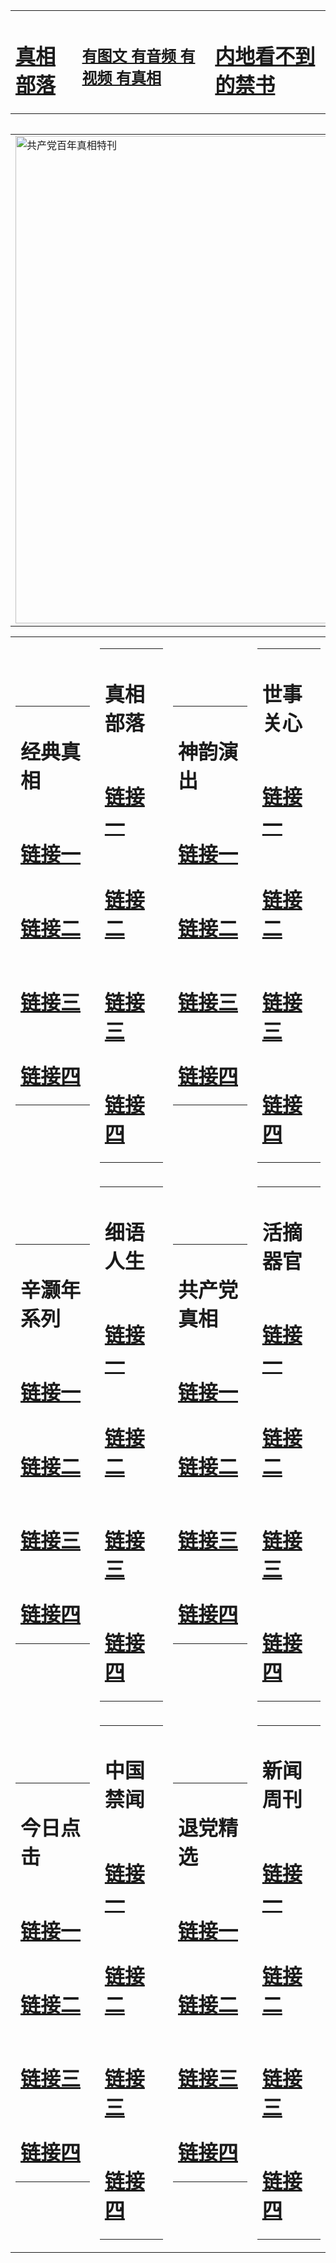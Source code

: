 <table><tr><td><H1><a href="http://t.cn/RXE0mAt">真相部落</a></H1></td><td><H2><a href="http://t.cn/RXE01ub">有图文 有音频 有视频 有真相</a></H2><td><H1><a href="http://t.cn/RXE0kRr"> 内地看不到的禁书</a></H1></td></table><table><table><tr><td><a href="http://t.cn/RXEO7Em"><img src="http://2212.h61.gsmcamp.com/zx/bngcd/gcdbnzx.jpg" width="780"  border="0" alt="共产党百年真相特刊"></a></td></tr></table><table><tr><td><table><tr><td ><h1>经典真相</h1></td></tr><tr><td><h1>  <a href="http://t.cn/RXHrhbg" target=_blank>链接一</a>  </h1></td></tr><tr><td><h1>  <a href="http://t.cn/RXE01ci" target=_blank>链接二</a>  </h1></td></tr><tr><td><h1>  <a href="http://po.st/BhCgv7" target=_blank>链接三</a>  </h1></td></tr><tr><td><h1>  <a href="http://po.st/oqbD8X" target=_blank>链接四</a>  </h1></td></tr></table></td><td><table><tr><td ><h1>真相部落</h1></td></tr><tr><td><h1>  <a href="http://t.cn/RXE01ub" target=_blank>链接一</a>  </h1></td></tr><tr><td><h1>  <a href="http://t.cn/RXHrh8L" target=_blank>链接二</a>  </h1></td></tr><tr><td><h1>  <a href="http://po.st/45nmrO" target=_blank>链接三</a>  </h1></td></tr><tr><td><h1>  <a href="http://po.st/Xnh56w" target=_blank>链接四</a>  </h1></td></tr></table></td><td><table><tr><td ><h1>神韵演出</h1></td></tr><tr><td><h1>  <a href="http://t.cn/RXHBeyx" target=_blank>链接一</a>  </h1></td></tr><tr><td><h1>  <a href="http://t.cn/RXtd2Jx" target=_blank>链接二</a>  </h1></td></tr><tr><td><h1>  <a href="http://po.st/miiOg8" target=_blank>链接三</a>  </h1></td></tr><tr><td><h1>  <a href="http://po.st/qtWgCV" target=_blank>链接四</a>  </h1></td></tr></table></td><td><table><tr><td ><h1>世事关心</h1></td></tr><tr><td><h1>  <a href="http://t.cn/RXHrJH3" target=_blank>链接一</a>  </h1></td></tr><tr><td><h1>  <a href="http://t.cn/RXHrJRA" target=_blank>链接二</a>  </h1></td></tr><tr><td><h1>  <a href="http://po.st/kBExWJ" target=_blank>链接三</a>  </h1></td></tr><tr><td><h1>  <a href="http://po.st/DO5NUa" target=_blank>链接四</a>  </h1></td></tr></table></td></tr><tr><td><table><tr><td ><h1>辛灏年系列</h1></td></tr><tr><td><h1>  <a href="http://t.cn/RXtdUyl" target=_blank>链接一</a>  </h1></td></tr><tr><td><h1>  <a href="http://t.cn/RXHBDzu" target=_blank>链接二</a>  </h1></td></tr><tr><td><h1>  <a href="http://t.cn/RXHrSRq" target=_blank>链接三</a>  </h1></td></tr><tr><td><h1>  <a href="http://po.st/1b1uzR" target=_blank>链接四</a>  </h1></td></tr></table></td><td><table><tr><td ><h1>细语人生</h1></td></tr><tr><td><h1>  <a href="http://t.cn/RXHroiL" target=_blank>链接一</a>  </h1></td></tr><tr><td><h1>  <a href="http://t.cn/RXEOvvw" target=_blank>链接二</a>  </h1></td></tr><tr><td><h1>  <a href="http://po.st/TLdc4P" target=_blank>链接三</a>  </h1></td></tr><tr><td><h1>  <a href="http://po.st/TLdc4P" target=_blank>链接四</a>  </h1></td></tr></table></td><td><table><tr><td ><h1>共产党真相</h1></td></tr><tr><td><h1>  <a href="http://t.cn/RXEO7TD" target=_blank>链接一</a>  </h1></td></tr><tr><td><h1>  <a href="http://t.cn/RXHronw" target=_blank>链接二</a>  </h1></td></tr><tr><td><h1>  <a href="http://po.st/EteRbP" target=_blank>链接三</a>  </h1></td></tr><tr><td><h1>  <a href="http://t.cn/RXHrpFP" target=_blank>链接四</a>  </h1></td></tr></table></td><td><table><tr><td ><h1>活摘器官</h1></td></tr><tr><td><h1>  <a href="http://t.cn/RXEOZeC" target=_blank>链接一</a>  </h1></td></tr><tr><td><h1>  <a href="http://t.cn/RXHr0CM" target=_blank>链接二</a>  </h1></td></tr><tr><td><h1>  <a href="http://po.st/kuovex" target=_blank>链接三</a>  </h1></td></tr><tr><td><h1>  <a href="http://t.cn/RXHrodu" target=_blank>链接四</a>  </h1></td></tr></table></td></tr><tr><td><table><tr><td ><h1>今日点击</h1></td></tr><tr><td><h1>  <a href="http://t.cn/RXtdbDc" target=_blank>链接一</a>  </h1></td></tr><tr><td><h1>  <a href="http://t.cn/RXHrKtc" target=_blank>链接二</a>  </h1></td></tr><tr><td><h1>  <a href="http://po.st/l8LJbW" target=_blank>链接三</a>  </h1></td></tr><tr><td><h1>  <a href="http://t.cn/RXEOwdW" target=_blank>链接四</a>  </h1></td></tr></table></td><td><table><tr><td ><h1>中国禁闻</h1></td></tr><tr><td><h1>  <a href="http://t.cn/RXHrKWn" target=_blank>链接一</a>  </h1></td></tr><tr><td><h1>  <a href="http://t.cn/RXEO2PH" target=_blank>链接二</a>  </h1></td></tr><tr><td><h1>  <a href="http://po.st/ai1KOJ" target=_blank>链接三</a>  </h1></td></tr><tr><td><h1>  <a href="http://po.st/LRw5LT" target=_blank>链接四</a>  </h1></td></tr></table></td><td><table><tr><td ><h1>退党精选</h1></td></tr><tr><td><h1>  <a href="http://t.cn/RXEO2Ca" target=_blank>链接一</a>  </h1></td></tr><tr><td><h1>  <a href="http://t.cn/RXEO2Ca" target=_blank>链接二</a>  </h1></td></tr><tr><td><h1>  <a href="http://t.cn/RXHrX4M" target=_blank>链接三</a>  </h1></td></tr><tr><td><h1>  <a href="http://po.st/PE2xHb" target=_blank>链接四</a>  </h1></td></tr></table></td><td><table><tr><td ><h1>新闻周刊</h1></td></tr><tr><td><h1>  <a href="http://t.cn/RXHrO1Q" target=_blank>链接一</a>  </h1></td></tr><tr><td><h1>  <a href="http://t.cn/RXEOLXd" target=_blank>链接二</a>  </h1></td></tr><tr><td><h1>  <a href="http://po.st/9Cn60o" target=_blank>链接三</a>  </h1></td></tr><tr><td><h1>  <a href="http://po.st/U3kBeS" target=_blank>链接四</a>  </h1></td></tr></table></td></tr></table>
